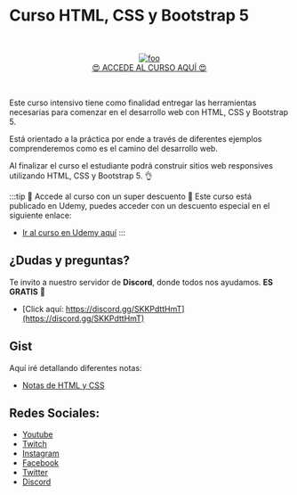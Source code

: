 # Curso HTML, CSS y Bootstrap 5

<div style="text-align: center; padding: 2rem 0">
    <a href="https://bit.ly/3lNnPeh" target="_blank">
        <img :src="$withBase('/img/html-2021-2.jpg')" alt="foo" style="maxWidth: 300px;"></img>
    </a>
    <br>
    <a href="https://bit.ly/3lNnPeh" target="_blank" class="ancla-btn">
        😍 ACCEDE AL CURSO AQUÍ 😍
    </a>
</div>

Este curso intensivo tiene como finalidad entregar las herramientas necesarias para comenzar en el desarrollo web con HTML, CSS y Bootstrap 5.

Está orientado a la práctica por ende a través de diferentes ejemplos comprenderemos como es el camino del desarrollo web.

Al finalizar el curso el estudiante podrá construir sitios web responsives utilizando HTML, CSS y Bootstrap 5. 👌

:::tip 🎉 Accede al curso con un super descuento 🎉
Este curso está publicado en Udemy, puedes acceder con un descuento especial en el siguiente enlace:
- [Ir al curso en Udemy aquí](curso-bootstrap-5-udemy.bluuweb.cl)
:::

## ¿Dudas y preguntas?
Te invito a nuestro servidor de **Discord**, donde todos nos ayudamos. **ES GRATIS** 👏
- [Click aquí: https://discord.gg/SKKPdttHmT](https://discord.gg/SKKPdttHmT)

## Gist
Aquí iré detallando diferentes notas:
- [Notas de HTML y CSS](https://gist.github.com/bluuweb/8612c7e1c82bb85bce5b92d67f5b285c)

## Redes Sociales:
- [Youtube](https://www.youtube.com/bluuweb)
- [Twitch](https://www.twitch.tv/bluuweb)
- [Instagram](https://www.instagram.com/bluuweb_youtube)
- [Facebook](https://www.facebook.com/bluuweb)
- [Twitter](https://twitter.com/bluuweb)
- [Discord](https://discord.gg/SKKPdttHmT)

<!-- ## Planificación del curso
- El curso tiene una duración de **8 semanas consecutivas**.
- Dos clases en vivo por semana de 2.5 horas. (Plataforma Google Meet)
- Los días de clases son Miércoles y Viernes de 20:00 a 22:30 horas. (Hora Chile Continental GMT-3)
- Cada clase contará con diferentes prácticas para poner a prueba tus conocimientos.
- Se entrega material de apoyo a través de **Udemy** como videos y guías.
- Todas las clases serán grabadas y el estudiante podrá descargarlas a través de [classroom.google.com](classroom.google.com)
- Tendrás un espacio privado en [Discord](https://discord.gg/xSceUPh) para una comunicación directa con Ignacio Gutiérrez.
- Al finalizar con éxito (nota superior a 4, siendo la nota máxima 7) obtendrás un certificado de aprobación.

#### 🚀 Semana 1
- Día 01: Bienvenida y HTML: Fundamentos.
- Día 02: HTML: Tablas y Formulario. 

#### 🚀 Semana 2
- Día 03: CSS: Fundamentos. 
- Día 04: CSS: Intermedio.

#### 🚀 Semana 3
- Día 05: CSS: Flexbox.
- Día 06: CSS: Flexbox + Web responsive. (Mobile First).

#### 🚀 Semana 4
- Día 07: Bootstrap 5: Fundamentos. (Mobile First)
- Día 08: Bootstrap 5: Componentes.

#### 🚀 Semana 5
- Día 09: Bootstrap 5: Formularios.
- Día 10: Git y Github.

#### 🚀 Semana 6
- Día 11: Proyecto Final. (Presentación del proyecto a realizar)

#### 🚀 Semana 7-8
- Día 12: Feedback y despedida.

## Requisitos
- Contar con una computadora con conexión a internet.
- El curso no necesita conocimientos previos.
- Energía y mucho entusiasmo para aprender.

## Programa
Aquí te doy una pequeña introducción a cada una de las clases:

### 🙌 Semana #01 
##### (Día 01) Bienvenida & HTML Fundamentos
- Bienvenida: Daremos un recorrido por el programa del curso, conocerás a Ignacio Gutiérrez que se encargará de entregar toda la energía para que los conceptos entren en tu cerebro, conocerás a tus compañeros que te acompañarán en este viaje y para finalizar instalaremos las herramientas necesarias para trabajar y estudiar.
- Fundamentos de HMTL: Aprenderemos a trabajar con HTML y utilizar sus etiquetas semánticas para estructurar nuestro sitio web.

##### (Día 02) Tablas y Formularios HTML
Una parte fundamental de todo sitio web son los formularios, es por esto que dedicaremos una clase especial donde conocerás los diferentes inputs y su implementación.

### 🙌 Semana #02 
##### (Día 03) Introducción a CSS
Por fin pasaremos al diseño de nuestro sitio web, cada vez se pone más entretenido, por ahora en esta clase aprenderás los fundamentos de CSS.

##### (Día 04) CSS: Intermedio
Repasaremos y practicaremos con diferentes propiedades que tiene CSS, así aplicarás estilos, fondos, bordes, colores y muchos sabores.

### 🙌 Semana #03
##### (Día 05) CSS: Flexbox
Una parte esencial de CSS es Flexbox, donde podrás posicionar cada elemento de una manera fácil y rápida.

##### (Día 06) Web responsive (Mobile First)
Hoy en día la gran mayoría de las personas utilizan su smartphone para navegar en la web, por ende nuestro sitio web tiene que adaptarse a diferentes pantallas de dispositivos, esto lo trabajaremos bajo la técnica Mobile First.

### 🙌 Semana #04
##### (Día 07) Bootstrap 5: Fundamentos
Aquí tu cerebro explotará y ¡conoceras el webkit más popular del mundo! Bootstrap 5 llegó para quedarse y tiene para rato, descubre sus componentes, estilos, grid y mucho más.

##### (Día 08) Bootstrap 5: Componentes
Aprenderemos a implementar diferentes componentes en nuestro sitio web, como menús de navegación responsive, Slider de imágenes, Card, Botones, Modales y mucho mucho más!

### 🙌 Semana #05
##### (Día 09): Bootstrap 5: Formularios
Aquí te daré un recorrido por los formularios y sus respectivas clases de CSS configuradas en Bootstrap 5, además daremos un vistazo o introducción a Javascript!

##### (Día 10): Git y Github
Todo desarrollador web debe conocer Git y Github, aquí exploraremos este control de versiones y subiras tus proyectos a la nube, para lucirte en tus entrevistas de trabajo.

### 🙌 Semana #06
##### (Día 11) Proyecto Final
Comenzaremos a trabajar en un proyecto final para aplicar todo lo aprendido, crearás un sitio web con HTML, CSS y Bootstrap 5 que se adapte a diferentes pantallas de dispositivo, lo subiremos a un servidor e Ignacio te acompañará en el proceso. Contarás con 2 semanas para entregar el proyecto.

### 🙌 Semana #07 - #08
##### (Día 12) Feedback y despedida.
Todo llega a su fin, pero tu carrera aún está empezando, Ignacio se encargará de darte un Feedback a tu proyecto final y te entregará los últimos tips para seguir este maravillo mundo.

## ¿Cuánto cuesta?
- El curso tiene un costo total de $200 dólares.
- El pago se hace a través de Paypal.

## ¿Cuándo comienza?
- La próxima fecha es el 06 de octubre de 2021.

## ¿Cómo me inscribo?
- Para participar tienes que enviar un correo a **clases@bluuweb.cl**
- Te enviaremos las instrucciones por correo electrónico para el pago y acceso a clases.
- El canal oficial de comunicación es el correo **clases@bluuweb.cl**

## Próximos cursos presenciales:
- Curso de Javascript [Frontend]
- Curso de Vue.js 3
- Curso de React Hooks
- Curso de Node.js [REST API] -->